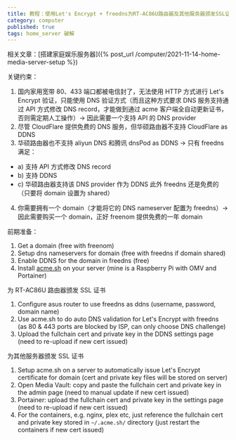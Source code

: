 ```yaml
---
title: 教程：使用Let's Encrypt + freedns为RT-AC86U路由器及其他服务器颁发SSL证书
category: computer
published: true
tags: home_server 破解
---
```


相关文章：[搭建家庭娱乐服务器]({% post_url /computer/2021-11-14-home-media-server-setup %})

关键约束：

1. 国内家用宽带 80、433 端口都被电信封了，无法使用 HTTP 方式进行 Let's Encrypt 验证，只能使用 DNS 验证方式（而且这种方式要求 DNS 服务支持通过 API 方式修改 DNS record，才能做到通过 acme 客户端全自动更新证书，否则需定期人工操作）-> 因此需要一个支持 API 的 DNS provider
2. 尽管 CloudFlare 提供免费的 DNS 服务，但华硕路由器不支持 CloudFlare as DDNS
3. 华硕路由器也不支持 aliyun DNS 和腾讯 dnsPod as DDNS -> 只有 freedns 满足：

- a) 支持 API 方式修改 DNS record
- b) 支持 DDNS
- c) 华硕路由器支持该 DNS provider 作为 DDNS
  此外 freedns 还是免费的（只要将 domain 设置为 shared）

4. 你需要拥有一个 domain（才能将它的 DNS nameserver 配置为 freedns）-> 因此需要购买一个 domain，正好 freenom 提供免费的一年 domain

前期准备：

1. Get a domain (free with freenom)
2. Setup dns nameservers for domain (free with freedns if domain shared)
3. Enable DDNS for the domain in freedns (free)
4. Install [acme.sh](https://github.com/acmesh-official/acme.sh) on your server (mine is a Raspberry Pi with OMV and Portainer)

为 RT-AC86U 路由器颁发 SSL 证书

1. Configure asus router to use freedns as ddns (username, password, domain name)
2. Use acme.sh to do auto DNS validation for Let's Encrypt with freedns (as 80 & 443 ports are blocked by ISP, can only choose DNS challenge)
3. Upload the fullchain cert and private key in the DDNS settings page (need to re-upload if new cert issued)

为其他服务器颁发 SSL 证书

1. Setup acme.sh on a server to automatically issue Let's Encrypt certificate for domain (cert and private key files will be stored on server)
2. Open Media Vault: copy and paste the fullchain cert and private key in the admin page (need to manual update if new cert issued)
3. Portainer: upload the fullchain cert and private key in the settings page (need to re-upload if new cert issued)
4. For the containers, e.g. nginx, plex etc, just reference the fullchain cert and private key stored in `~/.acme.sh/` directory (just restart the containers if new cert issued)
